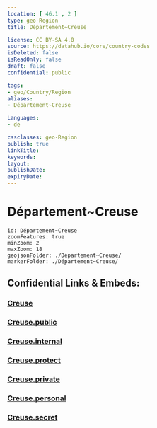 ```yaml
---
location: [ 46.1 , 2 ] 
type: geo-Region
title: Département~Creuse

license: CC BY-SA 4.0
source: https://datahub.io/core/country-codes
isDeleted: false
isReadOnly: false
draft: false
confidential: public

tags:
- geo/Country/Region
aliases:
- Département~Creuse

Languages:
- de

cssclasses: geo-Region
publish: true
linkTitle: 
keywords: 
layout: 
publishDate: 
expiryDate: 
---
```


# Département~Creuse

```leaflet
id: Département~Creuse
zoomFeatures: true 
minZoom: 2 
maxZoom: 18
geojsonFolder: ./Département~Creuse/
markerFolder: ./Département~Creuse/
```


## Confidential Links & Embeds: 

### [Creuse](/_Standards/Earth/Continent/Europe/Europe~West/France/regions~France/Nouvelle-Aquitaine/departments~Aquitaine/Creuse.md) 

### [Creuse.public](/_public/Earth/Continent/Europe/Europe~West/France/regions~France/Nouvelle-Aquitaine/departments~Aquitaine/Creuse.public.md) 

### [Creuse.internal](/_internal/Earth/Continent/Europe/Europe~West/France/regions~France/Nouvelle-Aquitaine/departments~Aquitaine/Creuse.internal.md) 

### [Creuse.protect](/_protect/Earth/Continent/Europe/Europe~West/France/regions~France/Nouvelle-Aquitaine/departments~Aquitaine/Creuse.protect.md) 

### [Creuse.private](/_private/Earth/Continent/Europe/Europe~West/France/regions~France/Nouvelle-Aquitaine/departments~Aquitaine/Creuse.private.md) 

### [Creuse.personal](/_personal/Earth/Continent/Europe/Europe~West/France/regions~France/Nouvelle-Aquitaine/departments~Aquitaine/Creuse.personal.md) 

### [Creuse.secret](/_secret/Earth/Continent/Europe/Europe~West/France/regions~France/Nouvelle-Aquitaine/departments~Aquitaine/Creuse.secret.md)

